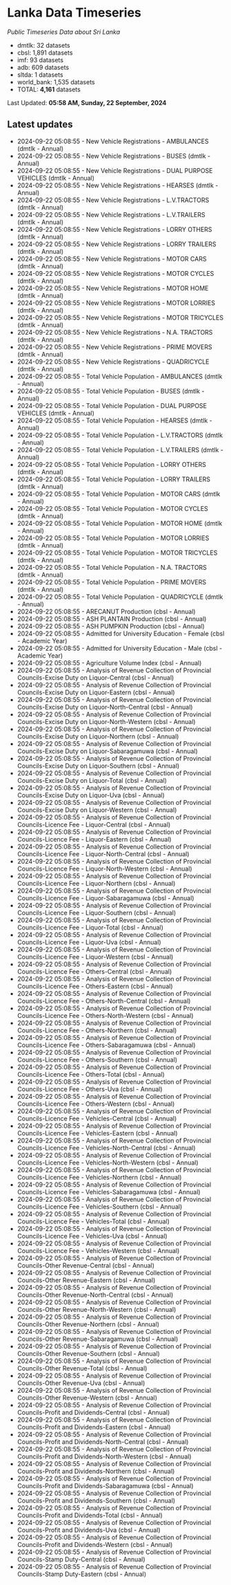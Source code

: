 # Lanka Data Timeseries
*Public Timeseries Data about Sri Lanka*

* dmtlk: 32 datasets
* cbsl: 1,891 datasets
* imf: 93 datasets
* adb: 609 datasets
* sltda: 1 datasets
* world_bank: 1,535 datasets
* TOTAL: **4,161** datasets

Last Updated: **05:58 AM, Sunday, 22 September, 2024**

## Latest updates

* 2024-09-22 05:08:55 - New Vehicle Registrations - AMBULANCES (dmtlk - Annual)
* 2024-09-22 05:08:55 - New Vehicle Registrations - BUSES (dmtlk - Annual)
* 2024-09-22 05:08:55 - New Vehicle Registrations - DUAL PURPOSE VEHICLES (dmtlk - Annual)
* 2024-09-22 05:08:55 - New Vehicle Registrations - HEARSES (dmtlk - Annual)
* 2024-09-22 05:08:55 - New Vehicle Registrations - L.V.TRACTORS (dmtlk - Annual)
* 2024-09-22 05:08:55 - New Vehicle Registrations - L.V.TRAILERS (dmtlk - Annual)
* 2024-09-22 05:08:55 - New Vehicle Registrations - LORRY OTHERS (dmtlk - Annual)
* 2024-09-22 05:08:55 - New Vehicle Registrations - LORRY TRAILERS (dmtlk - Annual)
* 2024-09-22 05:08:55 - New Vehicle Registrations - MOTOR CARS (dmtlk - Annual)
* 2024-09-22 05:08:55 - New Vehicle Registrations - MOTOR CYCLES (dmtlk - Annual)
* 2024-09-22 05:08:55 - New Vehicle Registrations - MOTOR HOME (dmtlk - Annual)
* 2024-09-22 05:08:55 - New Vehicle Registrations - MOTOR LORRIES (dmtlk - Annual)
* 2024-09-22 05:08:55 - New Vehicle Registrations - MOTOR TRICYCLES (dmtlk - Annual)
* 2024-09-22 05:08:55 - New Vehicle Registrations - N.A. TRACTORS (dmtlk - Annual)
* 2024-09-22 05:08:55 - New Vehicle Registrations - PRIME MOVERS (dmtlk - Annual)
* 2024-09-22 05:08:55 - New Vehicle Registrations - QUADRICYCLE (dmtlk - Annual)
* 2024-09-22 05:08:55 - Total Vehicle Population - AMBULANCES (dmtlk - Annual)
* 2024-09-22 05:08:55 - Total Vehicle Population - BUSES (dmtlk - Annual)
* 2024-09-22 05:08:55 - Total Vehicle Population - DUAL PURPOSE VEHICLES (dmtlk - Annual)
* 2024-09-22 05:08:55 - Total Vehicle Population - HEARSES (dmtlk - Annual)
* 2024-09-22 05:08:55 - Total Vehicle Population - L.V.TRACTORS (dmtlk - Annual)
* 2024-09-22 05:08:55 - Total Vehicle Population - L.V.TRAILERS (dmtlk - Annual)
* 2024-09-22 05:08:55 - Total Vehicle Population - LORRY OTHERS (dmtlk - Annual)
* 2024-09-22 05:08:55 - Total Vehicle Population - LORRY TRAILERS (dmtlk - Annual)
* 2024-09-22 05:08:55 - Total Vehicle Population - MOTOR CARS (dmtlk - Annual)
* 2024-09-22 05:08:55 - Total Vehicle Population - MOTOR CYCLES (dmtlk - Annual)
* 2024-09-22 05:08:55 - Total Vehicle Population - MOTOR HOME (dmtlk - Annual)
* 2024-09-22 05:08:55 - Total Vehicle Population - MOTOR LORRIES (dmtlk - Annual)
* 2024-09-22 05:08:55 - Total Vehicle Population - MOTOR TRICYCLES (dmtlk - Annual)
* 2024-09-22 05:08:55 - Total Vehicle Population - N.A. TRACTORS (dmtlk - Annual)
* 2024-09-22 05:08:55 - Total Vehicle Population - PRIME MOVERS (dmtlk - Annual)
* 2024-09-22 05:08:55 - Total Vehicle Population - QUADRICYCLE (dmtlk - Annual)
* 2024-09-22 05:08:55 - ARECANUT Production (cbsl - Annual)
* 2024-09-22 05:08:55 - ASH PLANTAIN Production (cbsl - Annual)
* 2024-09-22 05:08:55 - ASH PUMPKIN Production (cbsl - Annual)
* 2024-09-22 05:08:55 - Admitted for University Education - Female (cbsl - Academic Year)
* 2024-09-22 05:08:55 - Admitted for University Education - Male (cbsl - Academic Year)
* 2024-09-22 05:08:55 - Agriculture Volume Index (cbsl - Annual)
* 2024-09-22 05:08:55 - Analysis of Revenue Collection of Provincial Councils-Excise Duty on Liquor-Central (cbsl - Annual)
* 2024-09-22 05:08:55 - Analysis of Revenue Collection of Provincial Councils-Excise Duty on Liquor-Eastern (cbsl - Annual)
* 2024-09-22 05:08:55 - Analysis of Revenue Collection of Provincial Councils-Excise Duty on Liquor-North-Central (cbsl - Annual)
* 2024-09-22 05:08:55 - Analysis of Revenue Collection of Provincial Councils-Excise Duty on Liquor-North-Western (cbsl - Annual)
* 2024-09-22 05:08:55 - Analysis of Revenue Collection of Provincial Councils-Excise Duty on Liquor-Northern (cbsl - Annual)
* 2024-09-22 05:08:55 - Analysis of Revenue Collection of Provincial Councils-Excise Duty on Liquor-Sabaragamuwa (cbsl - Annual)
* 2024-09-22 05:08:55 - Analysis of Revenue Collection of Provincial Councils-Excise Duty on Liquor-Southern (cbsl - Annual)
* 2024-09-22 05:08:55 - Analysis of Revenue Collection of Provincial Councils-Excise Duty on Liquor-Total (cbsl - Annual)
* 2024-09-22 05:08:55 - Analysis of Revenue Collection of Provincial Councils-Excise Duty on Liquor-Uva (cbsl - Annual)
* 2024-09-22 05:08:55 - Analysis of Revenue Collection of Provincial Councils-Excise Duty on Liquor-Western (cbsl - Annual)
* 2024-09-22 05:08:55 - Analysis of Revenue Collection of Provincial Councils-Licence Fee - Liquor-Central (cbsl - Annual)
* 2024-09-22 05:08:55 - Analysis of Revenue Collection of Provincial Councils-Licence Fee - Liquor-Eastern (cbsl - Annual)
* 2024-09-22 05:08:55 - Analysis of Revenue Collection of Provincial Councils-Licence Fee - Liquor-North-Central (cbsl - Annual)
* 2024-09-22 05:08:55 - Analysis of Revenue Collection of Provincial Councils-Licence Fee - Liquor-North-Western (cbsl - Annual)
* 2024-09-22 05:08:55 - Analysis of Revenue Collection of Provincial Councils-Licence Fee - Liquor-Northern (cbsl - Annual)
* 2024-09-22 05:08:55 - Analysis of Revenue Collection of Provincial Councils-Licence Fee - Liquor-Sabaragamuwa (cbsl - Annual)
* 2024-09-22 05:08:55 - Analysis of Revenue Collection of Provincial Councils-Licence Fee - Liquor-Southern (cbsl - Annual)
* 2024-09-22 05:08:55 - Analysis of Revenue Collection of Provincial Councils-Licence Fee - Liquor-Total (cbsl - Annual)
* 2024-09-22 05:08:55 - Analysis of Revenue Collection of Provincial Councils-Licence Fee - Liquor-Uva (cbsl - Annual)
* 2024-09-22 05:08:55 - Analysis of Revenue Collection of Provincial Councils-Licence Fee - Liquor-Western (cbsl - Annual)
* 2024-09-22 05:08:55 - Analysis of Revenue Collection of Provincial Councils-Licence Fee - Others-Central (cbsl - Annual)
* 2024-09-22 05:08:55 - Analysis of Revenue Collection of Provincial Councils-Licence Fee - Others-Eastern (cbsl - Annual)
* 2024-09-22 05:08:55 - Analysis of Revenue Collection of Provincial Councils-Licence Fee - Others-North-Central (cbsl - Annual)
* 2024-09-22 05:08:55 - Analysis of Revenue Collection of Provincial Councils-Licence Fee - Others-North-Western (cbsl - Annual)
* 2024-09-22 05:08:55 - Analysis of Revenue Collection of Provincial Councils-Licence Fee - Others-Northern (cbsl - Annual)
* 2024-09-22 05:08:55 - Analysis of Revenue Collection of Provincial Councils-Licence Fee - Others-Sabaragamuwa (cbsl - Annual)
* 2024-09-22 05:08:55 - Analysis of Revenue Collection of Provincial Councils-Licence Fee - Others-Southern (cbsl - Annual)
* 2024-09-22 05:08:55 - Analysis of Revenue Collection of Provincial Councils-Licence Fee - Others-Total (cbsl - Annual)
* 2024-09-22 05:08:55 - Analysis of Revenue Collection of Provincial Councils-Licence Fee - Others-Uva (cbsl - Annual)
* 2024-09-22 05:08:55 - Analysis of Revenue Collection of Provincial Councils-Licence Fee - Others-Western (cbsl - Annual)
* 2024-09-22 05:08:55 - Analysis of Revenue Collection of Provincial Councils-Licence Fee - Vehicles-Central (cbsl - Annual)
* 2024-09-22 05:08:55 - Analysis of Revenue Collection of Provincial Councils-Licence Fee - Vehicles-Eastern (cbsl - Annual)
* 2024-09-22 05:08:55 - Analysis of Revenue Collection of Provincial Councils-Licence Fee - Vehicles-North-Central (cbsl - Annual)
* 2024-09-22 05:08:55 - Analysis of Revenue Collection of Provincial Councils-Licence Fee - Vehicles-North-Western (cbsl - Annual)
* 2024-09-22 05:08:55 - Analysis of Revenue Collection of Provincial Councils-Licence Fee - Vehicles-Northern (cbsl - Annual)
* 2024-09-22 05:08:55 - Analysis of Revenue Collection of Provincial Councils-Licence Fee - Vehicles-Sabaragamuwa (cbsl - Annual)
* 2024-09-22 05:08:55 - Analysis of Revenue Collection of Provincial Councils-Licence Fee - Vehicles-Southern (cbsl - Annual)
* 2024-09-22 05:08:55 - Analysis of Revenue Collection of Provincial Councils-Licence Fee - Vehicles-Total (cbsl - Annual)
* 2024-09-22 05:08:55 - Analysis of Revenue Collection of Provincial Councils-Licence Fee - Vehicles-Uva (cbsl - Annual)
* 2024-09-22 05:08:55 - Analysis of Revenue Collection of Provincial Councils-Licence Fee - Vehicles-Western (cbsl - Annual)
* 2024-09-22 05:08:55 - Analysis of Revenue Collection of Provincial Councils-Other Revenue-Central (cbsl - Annual)
* 2024-09-22 05:08:55 - Analysis of Revenue Collection of Provincial Councils-Other Revenue-Eastern (cbsl - Annual)
* 2024-09-22 05:08:55 - Analysis of Revenue Collection of Provincial Councils-Other Revenue-North-Central (cbsl - Annual)
* 2024-09-22 05:08:55 - Analysis of Revenue Collection of Provincial Councils-Other Revenue-North-Western (cbsl - Annual)
* 2024-09-22 05:08:55 - Analysis of Revenue Collection of Provincial Councils-Other Revenue-Northern (cbsl - Annual)
* 2024-09-22 05:08:55 - Analysis of Revenue Collection of Provincial Councils-Other Revenue-Sabaragamuwa (cbsl - Annual)
* 2024-09-22 05:08:55 - Analysis of Revenue Collection of Provincial Councils-Other Revenue-Southern (cbsl - Annual)
* 2024-09-22 05:08:55 - Analysis of Revenue Collection of Provincial Councils-Other Revenue-Total (cbsl - Annual)
* 2024-09-22 05:08:55 - Analysis of Revenue Collection of Provincial Councils-Other Revenue-Uva (cbsl - Annual)
* 2024-09-22 05:08:55 - Analysis of Revenue Collection of Provincial Councils-Other Revenue-Western (cbsl - Annual)
* 2024-09-22 05:08:55 - Analysis of Revenue Collection of Provincial Councils-Profit and Dividends-Central (cbsl - Annual)
* 2024-09-22 05:08:55 - Analysis of Revenue Collection of Provincial Councils-Profit and Dividends-Eastern (cbsl - Annual)
* 2024-09-22 05:08:55 - Analysis of Revenue Collection of Provincial Councils-Profit and Dividends-North-Central (cbsl - Annual)
* 2024-09-22 05:08:55 - Analysis of Revenue Collection of Provincial Councils-Profit and Dividends-North-Western (cbsl - Annual)
* 2024-09-22 05:08:55 - Analysis of Revenue Collection of Provincial Councils-Profit and Dividends-Northern (cbsl - Annual)
* 2024-09-22 05:08:55 - Analysis of Revenue Collection of Provincial Councils-Profit and Dividends-Sabaragamuwa (cbsl - Annual)
* 2024-09-22 05:08:55 - Analysis of Revenue Collection of Provincial Councils-Profit and Dividends-Southern (cbsl - Annual)
* 2024-09-22 05:08:55 - Analysis of Revenue Collection of Provincial Councils-Profit and Dividends-Total (cbsl - Annual)
* 2024-09-22 05:08:55 - Analysis of Revenue Collection of Provincial Councils-Profit and Dividends-Uva (cbsl - Annual)
* 2024-09-22 05:08:55 - Analysis of Revenue Collection of Provincial Councils-Profit and Dividends-Western (cbsl - Annual)
* 2024-09-22 05:08:55 - Analysis of Revenue Collection of Provincial Councils-Stamp Duty-Central (cbsl - Annual)
* 2024-09-22 05:08:55 - Analysis of Revenue Collection of Provincial Councils-Stamp Duty-Eastern (cbsl - Annual)